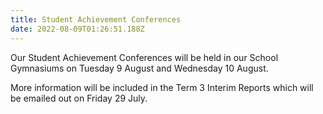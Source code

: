 ```yaml
---
title: Student Achievement Conferences
date: 2022-08-09T01:26:51.188Z
---
```

Our Student Achievement Conferences will be held in our School Gymnasiums on Tuesday 9 August and Wednesday 10 August.

More information will be included in the Term 3 Interim Reports which will be emailed out on Friday 29 July.